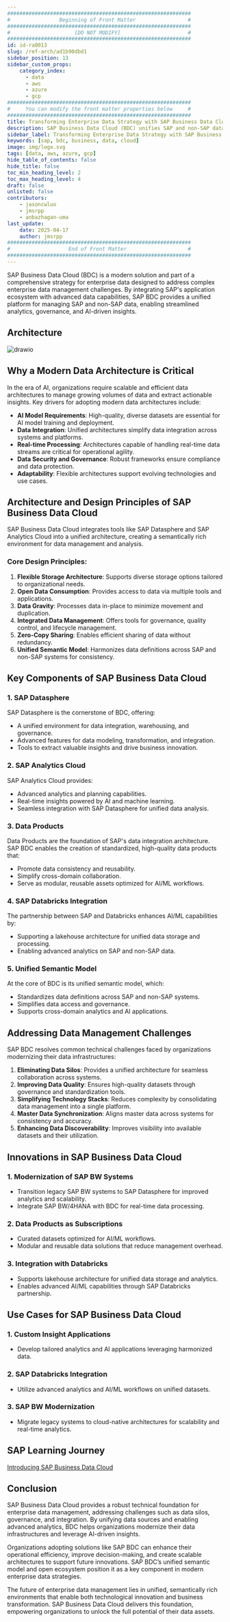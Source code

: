 ```yaml
---
############################################################
#                Beginning of Front Matter                 #
############################################################
#                     [DO NOT MODIFY]                      #
############################################################
id: id-ra0013
slug: /ref-arch/ad1b90dbd1
sidebar_position: 13
sidebar_custom_props:
    category_index:
      - data
      - aws
      - azure
      - gcp
############################################################
#     You can modify the front matter properties below     #
############################################################
title: Transforming Enterprise Data Strategy with SAP Business Data Cloud
description: SAP Business Data Cloud (BDC) unifies SAP and non-SAP data, enabling advanced analytics, governance, and AI-driven insights. With tools like SAP Datasphere, SAP Analytics Cloud, and Databricks integration, BDC addresses data silos, improves data quality, and supports real-time processing. Modernize legacy systems, create reusable data products, and leverage a unified semantic model for scalable, future-ready enterprise data strategies.
sidebar_label: Transforming Enterprise Data Strategy with SAP Business Data Cloud
keywords: [sap, bdc, business, data, cloud]
image: img/logo.svg
tags: [data, aws, azure, gcp]
hide_table_of_contents: false
hide_title: false
toc_min_heading_level: 2
toc_max_heading_level: 4
draft: false
unlisted: false
contributors:
    - jasoncwluo
    - jmsrpp
    - anbazhagan-uma
last_update:
    date: 2025-04-17
    author: jmsrpp
############################################################
#                   End of Front Matter                    #
############################################################
---
```


SAP Business Data Cloud (BDC) is a modern solution and part of a comprehensive strategy for enterprise data designed to address complex enterprise data management challenges. By integrating SAP's application ecosystem with advanced data capabilities, SAP BDC provides a unified platform for managing SAP and non-SAP data, enabling streamlined analytics, governance, and AI-driven insights.

## Architecture

![drawio](drawio/sap-bdc.drawio)

## Why a Modern Data Architecture is Critical

In the era of AI, organizations require scalable and efficient data architectures to manage growing volumes of data and extract actionable insights. Key drivers for adopting modern data architectures include:

- **AI Model Requirements**: High-quality, diverse datasets are essential for AI model training and deployment.
- **Data Integration**: Unified architectures simplify data integration across systems and platforms.
- **Real-time Processing**: Architectures capable of handling real-time data streams are critical for operational agility.
- **Data Security and Governance**: Robust frameworks ensure compliance and data protection.
- **Adaptability**: Flexible architectures support evolving technologies and use cases.

## Architecture and Design Principles of SAP Business Data Cloud

SAP Business Data Cloud integrates tools like SAP Datasphere and SAP Analytics Cloud into a unified architecture, creating a semantically rich environment for data management and analysis.

### Core Design Principles:
1. **Flexible Storage Architecture**: Supports diverse storage options tailored to organizational needs.
2. **Open Data Consumption**: Provides access to data via multiple tools and applications.
3. **Data Gravity**: Processes data in-place to minimize movement and duplication.
4. **Integrated Data Management**: Offers tools for governance, quality control, and lifecycle management.
5. **Zero-Copy Sharing**: Enables efficient sharing of data without redundancy.
6. **Unified Semantic Model**: Harmonizes data definitions across SAP and non-SAP systems for consistency.

## Key Components of SAP Business Data Cloud

### 1. **SAP Datasphere**
SAP Datasphere is the cornerstone of BDC, offering:
- A unified environment for data integration, warehousing, and governance.
- Advanced features for data modeling, transformation, and integration.
- Tools to extract valuable insights and drive business innovation.

### 2. **SAP Analytics Cloud**
SAP Analytics Cloud provides:
- Advanced analytics and planning capabilities.
- Real-time insights powered by AI and machine learning.
- Seamless integration with SAP Datasphere for unified data analysis.

### 3. **Data Products**
Data Products are the foundation of SAP's data integration architecture. SAP BDC enables the creation of standardized, high-quality data products that:
- Promote data consistency and reusability.
- Simplify cross-domain collaboration.
- Serve as modular, reusable assets optimized for AI/ML workflows.

### 4. **SAP Databricks Integration**
The partnership between SAP and Databricks enhances AI/ML capabilities by:
- Supporting a lakehouse architecture for unified data storage and processing.
- Enabling advanced analytics on SAP and non-SAP data.

### 5. **Unified Semantic Model**
At the core of BDC is its unified semantic model, which:
- Standardizes data definitions across SAP and non-SAP systems.
- Simplifies data access and governance.
- Supports cross-domain analytics and AI applications.

## Addressing Data Management Challenges

SAP BDC resolves common technical challenges faced by organizations modernizing their data infrastructures:

1. **Eliminating Data Silos**: Provides a unified architecture for seamless collaboration across systems.
2. **Improving Data Quality**: Ensures high-quality datasets through governance and standardization tools.
3. **Simplifying Technology Stacks**: Reduces complexity by consolidating data management into a single platform.
4. **Master Data Synchronization**: Aligns master data across systems for consistency and accuracy.
5. **Enhancing Data Discoverability**: Improves visibility into available datasets and their utilization.

## Innovations in SAP Business Data Cloud

### 1. **Modernization of SAP BW Systems**
- Transition legacy SAP BW systems to SAP Datasphere for improved analytics and scalability.
- Integrate SAP BW/4HANA with BDC for real-time data processing.

### 2. **Data Products as Subscriptions**
- Curated datasets optimized for AI/ML workflows.
- Modular and reusable data solutions that reduce management overhead.

### 3. **Integration with Databricks**
- Supports lakehouse architecture for unified data storage and analytics.
- Enables advanced AI/ML capabilities through SAP Databricks partnership.

## Use Cases for SAP Business Data Cloud

### 1. **Custom Insight Applications**
- Develop tailored analytics and AI applications leveraging harmonized data.

### 2. **SAP Databricks Integration**
- Utilize advanced analytics and AI/ML workflows on unified datasets.

### 3. **SAP BW Modernization**
- Migrate legacy systems to cloud-native architectures for scalability and real-time analytics.

## SAP Learning Journey

[Introducing SAP Business Data Cloud](https://learning.sap.com/learning-journeys/introducing-sap-business-data-cloud)

## Conclusion

SAP Business Data Cloud provides a robust technical foundation for enterprise data management, addressing challenges such as data silos, governance, and integration. By unifying data sources and enabling advanced analytics, BDC helps organizations modernize their data infrastructures and leverage AI-driven insights.

Organizations adopting solutions like SAP BDC can enhance their operational efficiency, improve decision-making, and create scalable architectures to support future innovations. SAP BDC’s unified semantic model and open ecosystem position it as a key component in modern enterprise data strategies.

The future of enterprise data management lies in unified, semantically rich environments that enable both technological innovation and business transformation. SAP Business Data Cloud delivers this foundation, empowering organizations to unlock the full potential of their data assets.